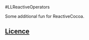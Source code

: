 #LLReactiveOperators

Some additional fun for ReactiveCocoa.

## [Licence](http://github.com/lawrencelomax/LLReactiveOperators/blob/master/LICENSE)
